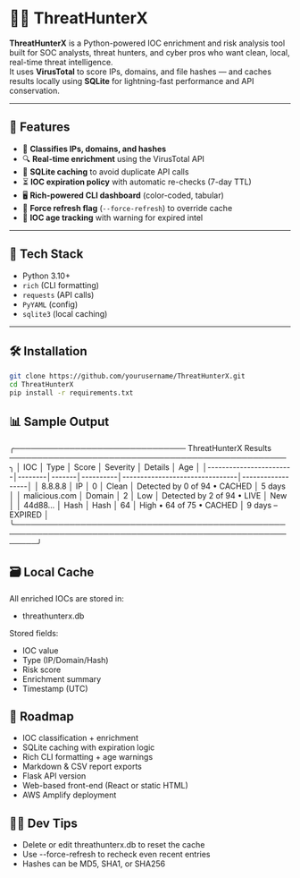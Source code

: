 # 🕵️‍♂️ ThreatHunterX

**ThreatHunterX** is a Python-powered IOC enrichment and risk analysis tool built for SOC analysts, threat hunters, and cyber pros who want clean, local, real-time threat intelligence.  
It uses **VirusTotal** to score IPs, domains, and file hashes — and caches results locally using **SQLite** for lightning-fast performance and API conservation.

---

## 🚀 Features

- 🧠 **Classifies IPs, domains, and hashes**
- 🔍 **Real-time enrichment** using the VirusTotal API
- 💾 **SQLite caching** to avoid duplicate API calls
- ⏳ **IOC expiration policy** with automatic re-checks (7-day TTL)
- 🖥️ **Rich-powered CLI dashboard** (color-coded, tabular)
- 🧯 **Force refresh flag** (`--force-refresh`) to override cache
- 🧪 **IOC age tracking** with warning for expired intel

---

## 🧰 Tech Stack

- Python 3.10+
- `rich` (CLI formatting)
- `requests` (API calls)
- `PyYAML` (config)
- `sqlite3` (local caching)

---

## 🛠️ Installation

```bash
git clone https://github.com/yourusername/ThreatHunterX.git
cd ThreatHunterX
pip install -r requirements.txt
```


## 📊 Sample Output

╭─────────────────────────────── ThreatHunterX Results ──────────────────────────────────────────────────╮
│ IOC                    │ Type   │ Score │ Severity │ Details                        │ Age              │
│------------------------│--------│-------│----------│--------------------------------│------------------│
│ 8.8.8.8                │ IP     │ 0     │ Clean    │ Detected by 0 of 94 • CACHED   │ 5 days           │
│ malicious.com          │ Domain │ 2     │ Low      │ Detected by 2 of 94 • LIVE     │ New              │
│ 44d88...               │ Hash   │ Hash  │ 64       │ High • 64 of 75 • CACHED       │ 9 days – EXPIRED │
╰────────────────────────────────────────────────────────────────────────────────────────────────────────╯


## 🗃️ Local Cache

All enriched IOCs are stored in:
- threathunterx.db

Stored fields:
- IOC value
- Type (IP/Domain/Hash)
- Risk score
- Enrichment summary
- Timestamp (UTC)


## 📍 Roadmap
- IOC classification + enrichment
- SQLite caching with expiration logic
- Rich CLI formatting + age warnings
- Markdown & CSV report exports
- Flask API version
- Web-based front-end (React or static HTML)
- AWS Amplify deployment


## 🧑‍💻 Dev Tips
- Delete or edit threathunterx.db to reset the cache
- Use --force-refresh to recheck even recent entries
- Hashes can be MD5, SHA1, or SHA256

